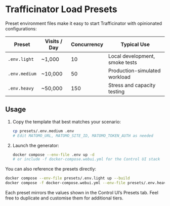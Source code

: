 # Trafficinator Load Presets

Preset environment files make it easy to start Trafficinator with opinionated configurations:

| Preset | Visits / Day | Concurrency | Typical Use |
|--------|--------------|-------------|-------------|
| `.env.light`  | ~1,000 | 10  | Local development, smoke tests |
| `.env.medium` | ~10,000 | 50 | Production-simulated workload |
| `.env.heavy`  | ~50,000 | 150 | Stress and capacity testing |

## Usage

1. Copy the template that best matches your scenario:
   ```bash
   cp presets/.env.medium .env
   # Edit MATOMO_URL, MATOMO_SITE_ID, MATOMO_TOKEN_AUTH as needed
   ```

2. Launch the generator:
   ```bash
   docker compose --env-file .env up -d
   # or include -f docker-compose.webui.yml for the Control UI stack
   ```

You can also reference the presets directly:

```bash
docker compose --env-file presets/.env.light up --build
docker compose -f docker-compose.webui.yml --env-file presets/.env.heavy up -d
```

Each preset mirrors the values shown in the Control UI’s Presets tab. Feel free to duplicate and customise them for additional tiers.
